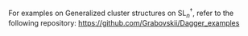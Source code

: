 For examples on Generalized cluster structures on $\mathrm{SL}_n^{\dagger}$, refer to the following repository:
https://github.com/Grabovskii/Dagger_examples
